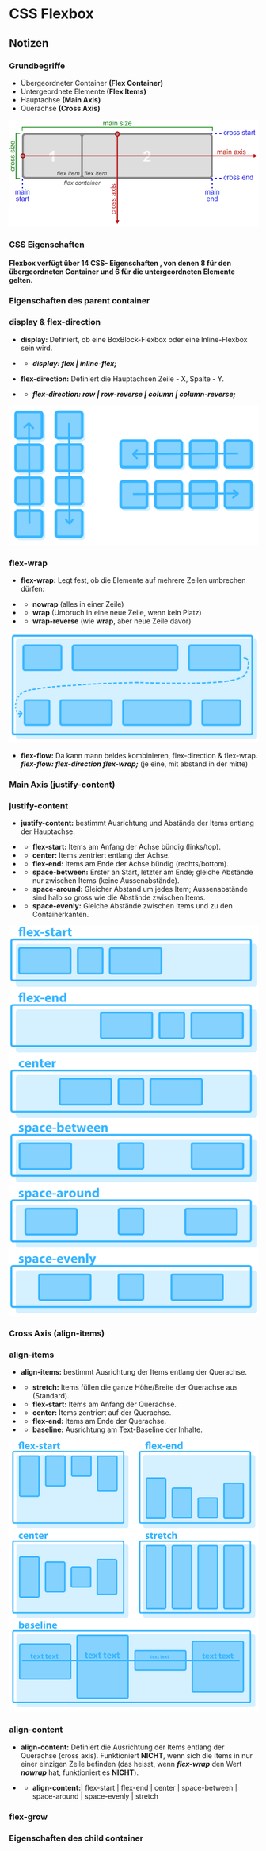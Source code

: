 # CSS Flexbox

## Notizen

### Grundbegriffe
- Übergeordneter Container **(Flex Container)**
- Untergeordnete Elemente **(Flex Items)**
- Hauptachse **(Main Axis)**
- Querachse **(Cross Axis)**

![Grundbegriffe-Flexbox](./flex-conceptos.png)

### CSS Eigenschaften
#### Flexbox verfügt über 14 CSS- Eigenschaften , von denen 8 für den übergeordneten Container und 6 für die untergeordneten Elemente gelten.

### Eigenschaften des parent container
### display & flex-direction
- **display:** Definiert, ob eine BoxBlock-Flexbox oder eine Inline-Flexbox sein wird.
 * - **_display: flex | inline-flex;_**
 - **flex-direction:** Definiert die Hauptachsen Zeile - X, Spalte - Y.
 * - **_flex-direction: row | row-reverse | column | column-reverse;_**

![flex-direction](./flex-direction.png)

### flex-wrap
- **flex-wrap:** Legt fest, ob die Elemente auf mehrere Zeilen umbrechen dürfen:
* - **nowrap** (alles in einer Zeile)
* - **wrap** (Umbruch in eine neue Zeile, wenn kein Platz)
* - **wrap-reverse** (wie **wrap**, aber neue Zeile davor)

![flex-wrap](./flex-wrap.png)

- **flex-flow:** Da kann mann beides kombinieren, flex-direction & flex-wrap.
**_flex-flow: flex-direction flex-wrap;_**
(je eine, mit abstand in der mitte)

### Main Axis (justify-content)
### justify-content
- **justify-content:** bestimmt Ausrichtung und Abstände der Items entlang der Hauptachse.
* - **flex-start:** Items am Anfang der Achse bündig (links/top).
* - **center:** Items zentriert entlang der Achse.
* - **flex-end:** Items am Ende der Achse bündig (rechts/bottom).
* - **space-between:** Erster an Start, letzter am Ende; gleiche Abstände nur zwischen Items (keine Aussenabstände).
* - **space-around:** Gleicher Abstand um jedes Item; Aussenabstände sind halb so gross wie die Abstände zwischen Items.
* - **space-evenly:** Gleiche Abstände zwischen Items und zu den Containerkanten.

![flex-justify-content](./flex-justify-content.png)

### Cross Axis (align-items)
### align-items
- **align-items:** bestimmt Ausrichtung der Items entlang der Querachse.
* - **stretch:** Items füllen die ganze Höhe/Breite der Querachse aus (Standard).
* - **flex-start:** Items am Anfang der Querachse.
* - **center:** Items zentriert auf der Querachse.
* - **flex-end:** Items am Ende der Querachse.
* - **baseline:** Ausrichtung am Text-Baseline der Inhalte.

![flex-align-items](./flex-align-items.png)

### align-content
- **align-content:** Definiert die Ausrichtung der Items entlang der Querachse (cross axis). Funktioniert __NICHT__, wenn sich die Items in nur einer einzigen Zeile befinden (das heisst, wenn __*flex-wrap*__ den Wert __*nowrap*__ hat, funktioniert es __NICHT__).
* - **align-content:**| flex-start | flex-end | center | space-between | space-around | space-evenly | stretch

### flex-grow











### Eigenschaften des child container